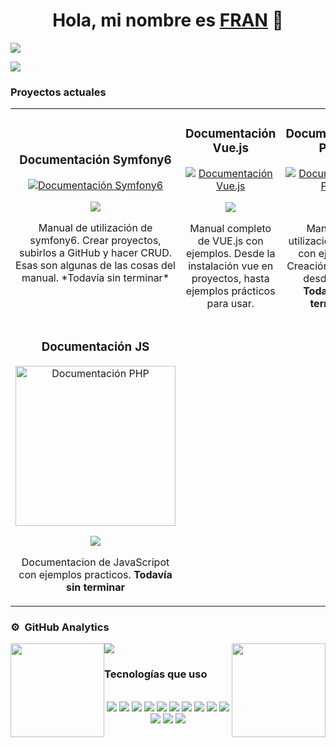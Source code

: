 <div align="center">
<h1 align="center">Hola, mi nombre es <a href="https://heylink.me/sevil_extrim/">FRAN</a> 👋</h1>
</div>
<img src="https://i.imgur.com/hUU4q1f.jpeg">

[![](https://visitcount.itsvg.in/api?id=FranDona&label=Visitas%20al%20perfil&icon=5&pretty=true)](https://www.youtube.com/watch?v=dQw4w9WgXcQ)

### Proyectos actuales

<table align="center">
<tr>
  <!-- DOCUMENTACIÓN SYMFONY6 -->
  
  <td width="33.3%">
    <h3 align="center">Documentación Symfony6</h3>
    <div align="center">
      <a href="https://github.com/FranDona/SYMFONY_Doc" target="_blank"><img src="https://cdn.iconscout.com/icon/free/png-256/free-symfony-4-1174989.png" alt="Documentación Symfony6"></a>
      <p>
        <a href="https://github.com/FranDona/SYMFONY_Doc" target="_blank">
          <img src="https://img.shields.io/badge/VER MANUAL-383234?style=for-the-badge&logo=github&logoColor=white">
        </a>
      </p>
      <p>Manual de utilización de symfony6. Crear proyectos, subirlos a GitHub y hacer CRUD. Esas son algunas de las cosas del manual. *Todavía sin terminar*</p>
    </div>                                                                                 
  </td>       

  <!-- DOCUMENTACIÓN VUE.JS -->

  <td width="33.3%">
    <h3 align="center">Documentación Vue.js</h3>
      <div align="center">
      <a href="https://github.com/FranDona/VUE.JS_Doc" target="_blank"><img src="https://cdn.iconscout.com/icon/free/png-256/free-vuejs-1175052.png" alt="Documentación Vue.js"></a>
      <p>
        <a href="https://github.com/FranDona/VUE.JS_Doc" target="_blank">
          <img src="https://img.shields.io/badge/VER MANUAL-51885A?style=for-the-badge&logo=github&logoColor=white">
        </a>
      </p>
      <p>Manual completo de VUE.js con ejemplos. Desde la instalación vue en proyectos, hasta ejemplos prácticos para usar. </p>
      </div>                                                                                  
  </td>  

  <!-- DOCUMENTACIÓN PHP -->

  <td width="33.3%">
    <h3 align="center">Documentación PHP</h3>
      <div align="center">
      <a href="https://github.com/FranDona/PHP_Doc" target="_blank"><img src="https://cdn-icons-png.flaticon.com/256/5968/5968332.png" alt="Documentación PHP"></a>
      <p>
        <a href="https://github.com/FranDona/PHP_Doc" target="_blank">
          <img src="https://img.shields.io/badge/VER MANUAL-5C5B71?style=for-the-badge&logo=github&logoColor=black">
        </a>
      </p>
      <p>Manual de utilización de PHP con ejemplos. Creación de CRUD desde cero. <strong>Todavía sin terminar</strong></p>
      </div>                                                                                  
  </td>  
</tr>

<!-- SEGUNDA FILA -->
  <!-- DOCUMENTACIÓN JS -->

<tr>
  <td width="33.3%">
  <h3 align="center">Documentación JS</h3>
    <div align="center">
    <a href="https://github.com/FranDona/JAVASCRIPT_Doc" target="_blank"><img src="https://static.vecteezy.com/system/resources/previews/027/127/463/original/javascript-logo-javascript-icon-transparent-free-png.png" width="256" alt="Documentación PHP"></a>
    <p>
      <a href="https://github.com/FranDona/JAVASCRIPT_Doc" target="_blank">
        <img src="https://img.shields.io/badge/VER MANUAL-CCC414?style=for-the-badge&logo=github&logoColor=black">
      </a>
    </p>
    <p>Documentacion de JavaScripot con ejemplos practicos. <strong>Todavía sin terminar</strong></p>
    </div>                                                                                  
  </td>

  
</table>




### ⚙️ &nbsp;GitHub Analytics

<div aling="center">
  <img height="150m" style="float:left" src="https://github-readme-stats-eight-theta.vercel.app/api?username=FranDona&show_icons=true&theme=tokyonight&include_all_commits=true&count_private=true"/>
  <img height="150m" style="float:right" src="https://github-readme-stats-eight-theta.vercel.app/api/top-langs/?username=FranDona&layout=compact&langs_count=8&theme=tokyonight"/>
</div>

<img src="https://wakatime.com/share/@FranDona/f98974d9-be3f-4ebc-bd31-03d1959b6bcb.svg"/>

### Tecnologías que uso
<br>
<div align="center">
  <img src="https://img.shields.io/badge/CSS3-1572B6?style=for-the-badge&logo=css3&logoColor=white"> 
  <img src="https://img.shields.io/badge/HTML5-E34F26?style=for-the-badge&logo=html5&logoColor=white"> 
  <img src="https://img.shields.io/badge/PHP-777BB4?style=for-the-badge&logo=php&logoColor=white"> 
  <img src="https://img.shields.io/badge/Ubuntu-E95420?style=for-the-badge&logo=ubuntu&logoColor=white">
  <img src="https://img.shields.io/badge/Windows-0078D6?style=for-the-badge&logo=windows&logoColor=white">
  <img src="https://img.shields.io/badge/GIT-E44C30?style=for-the-badge&logo=git&logoColor=white">
  <img src="https://img.shields.io/badge/VirtualBox-21416b?style=for-the-badge&logo=VirtualBox&logoColor=white">
  <img src="https://img.shields.io/badge/MySQL-005C84?style=for-the-badge&logo=mysql&logoColor=white">
  <img src="https://img.shields.io/badge/Bootstrap-563D7C?style=for-the-badge&logo=bootstrap&logoColor=white">
  <img src="https://img.shields.io/badge/Font_Awesome-339AF0?style=for-the-badge&logo=fontawesome&logoColor=white">
  <img src="https://img.shields.io/badge/Vue%20js-35495E?style=for-the-badge&logo=vuedotjs&logoColor=4FC08D">
  <img src="https://img.shields.io/badge/Xampp-F37623?style=for-the-badge&logo=xampp&logoColor=white">
  <img src="https://img.shields.io/badge/Symfony-000000?style=for-the-badge&logo=Symfony&logoColor=white">  
</div>
<br><br><br><br>

